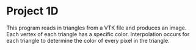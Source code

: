 Project 1D
==========

This program reads in triangles from a VTK file and produces an image. Each vertex of each triangle has a specific color. Interpolation occurs for each triangle to determine the color of every pixel in the triangle.
